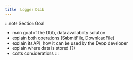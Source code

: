 ```yaml
---
title: Logger DLib
---
```


:::note Section Goal
- main goal of the DLib, data availability solution
- explain both operations (SubmitFile, DownloadFile)
- explain its API, how it can be used by the DApp developer
- explain where data is stored (?)
- costs considerations
:::
